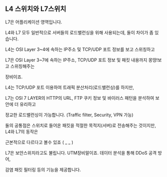 ## L4 스위치와 L7스위치

L7은 어플리케이션 영역입니다.

L4와 L7 모두 일반적으로 서버들의 로드밸런싱을 위해 사용되는데, 둘이 차이가 좀 있습니다.

L4는 OSI Layer 3~4에 속하는 IP주소 및 TCP/UDP 포트 정보를 보고 스위칭하고

L7은 OSI Layer 3~7에 속하는 IP주소, TCP/UDP 포트 정보 및 패킷 내용까지 몽땅!보고 스위칭해주는 

장비이죠.


L4는 TCP/UDP 포트 이용하여 트래픽 분산처리(로드밸런싱)를 하지만,

L7는 OSI 7 LAYER의 HTTP의 URL, FTP 쿠키 정보 및 바이러스 패턴을 분석하여 보안에 더 유리하고 

정교한 로드밸런싱이 가능합니다. (Traffic filter, Security, VPN 가능)

둘의 공통점은 스위치로 들어온 패킷을 적절한 목적지(서버)로 전송해주는 것이지만, L4와 L7의 동작은

 근본적으로 다르다고 볼수 있죠 ( _ _ )


L7은 보안스위치라고도 불립니다. UTM장비말이죠. 데이터 분석을 통해 DDoS 공격 방어, 

감염 패킷 필터링 등의 기능을 제공합니다.
